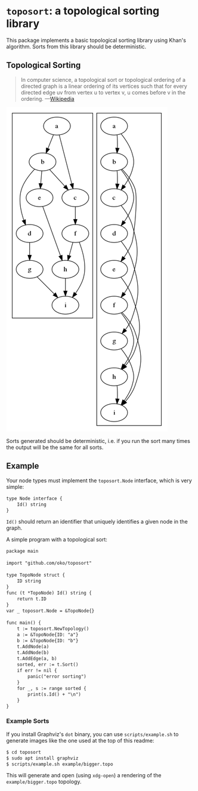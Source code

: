 # `toposort`: a topological sorting library

This package implements a basic topological sorting library using Khan's algorithm. Sorts from this library should be deterministic.

## Topological Sorting

> In computer science, a topological sort or topological ordering of a directed graph is a linear ordering of its vertices such that for every directed edge uv from vertex u to vertex v, u comes before v in the ordering. &mdash;[Wikipedia](https://en.wikipedia.org/wiki/Topological_sorting)

![Image of graph and its topological sorting](https://raw.githubusercontent.com/oko/toposort/master/example/bigger.topo.png)

Sorts generated should be deterministic, i.e. if you run the sort many times the output will be the same for all sorts.

## Example

Your node types must implement the `toposort.Node` interface, which is very simple:

```
type Node interface {
	Id() string
}
```

`Id()` should return an identifier that uniquely identifies a given node in the graph.

A simple program with a topological sort:

```
package main

import "github.com/oko/toposort"

type TopoNode struct {
	ID string
}
func (t *TopoNode) Id() string {
	return t.ID
}
var _ toposort.Node = &TopoNode{}

func main() {
	t := toposort.NewTopology()
	a := &TopoNode{ID: "a"}
	b := &TopoNode{ID: "b"}
	t.AddNode(a)
	t.AddNode(b)
	t.AddEdge(a, b)
	sorted, err := t.Sort()
	if err != nil {
		panic("error sorting")
	}
	for _, s := range sorted {
		print(s.Id() + "\n")
	}
}
```

### Example Sorts

If you install Graphviz's `dot` binary, you can use `scripts/example.sh` to generate images like the one used at the top of this readme:

```
$ cd toposort
$ sudo apt install graphviz
$ scripts/example.sh example/bigger.topo
```

This will generate and open (using `xdg-open`) a rendering of the `example/bigger.topo` topology.
